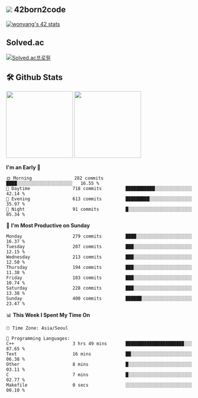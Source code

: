 
## <img src="https://img.shields.io/badge/-000000?style=flat&logo=42&logoColor=white"> 42born2code
[![wonyang's 42 stats](https://badge42.vercel.app/api/v2/cl5nhe5b6007809kydha7ht42/stats?cursusId=21&coalitionId=88)](https://profile.intra.42.fr/users/wonyang)

## Solved.ac
[![Solved.ac프로필](http://mazassumnida.wtf/api/v2/generate_badge?boj=bennyws)](https://solved.ac/bennyws)

## 🛠️ Github Stats
<p>
  <img height="180em" src="https://github-readme-stats-veggie-garden.vercel.app/api?username=gemstoneyang&show_icons=true&include_all_commits=true&bg_color=30,e96443,904e95&title_color=fff&text_color=fff">
  <img height="180em" src="https://github-readme-stats-veggie-garden.vercel.app/api/top-langs/?username=gemstoneyang&layout=compact&bg_color=30,e96443,904e95&title_color=fff&text_color=fff">
</p>

<!--START_SECTION:waka-->
**I'm an Early 🐤** 

```text
🌞 Morning                282 commits         ████░░░░░░░░░░░░░░░░░░░░░   16.55 % 
🌆 Daytime                718 commits         ███████████░░░░░░░░░░░░░░   42.14 % 
🌃 Evening                613 commits         █████████░░░░░░░░░░░░░░░░   35.97 % 
🌙 Night                  91 commits          █░░░░░░░░░░░░░░░░░░░░░░░░   05.34 % 
```
📅 **I'm Most Productive on Sunday** 

```text
Monday                   279 commits         ████░░░░░░░░░░░░░░░░░░░░░   16.37 % 
Tuesday                  207 commits         ███░░░░░░░░░░░░░░░░░░░░░░   12.15 % 
Wednesday                213 commits         ███░░░░░░░░░░░░░░░░░░░░░░   12.50 % 
Thursday                 194 commits         ███░░░░░░░░░░░░░░░░░░░░░░   11.38 % 
Friday                   183 commits         ███░░░░░░░░░░░░░░░░░░░░░░   10.74 % 
Saturday                 228 commits         ███░░░░░░░░░░░░░░░░░░░░░░   13.38 % 
Sunday                   400 commits         ██████░░░░░░░░░░░░░░░░░░░   23.47 % 
```


📊 **This Week I Spent My Time On** 

```text
🕑︎ Time Zone: Asia/Seoul

💬 Programming Languages: 
C++                      3 hrs 49 mins       ██████████████████████░░░   87.65 % 
Text                     16 mins             ██░░░░░░░░░░░░░░░░░░░░░░░   06.38 % 
Other                    8 mins              █░░░░░░░░░░░░░░░░░░░░░░░░   03.11 % 
C                        7 mins              █░░░░░░░░░░░░░░░░░░░░░░░░   02.77 % 
Makefile                 0 secs              ░░░░░░░░░░░░░░░░░░░░░░░░░   00.10 % 
```


<!--END_SECTION:waka-->

